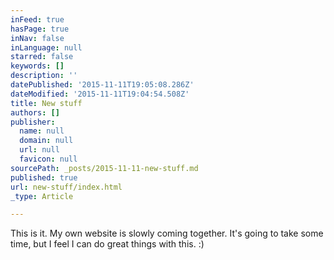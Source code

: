 ```yaml
---
inFeed: true
hasPage: true
inNav: false
inLanguage: null
starred: false
keywords: []
description: ''
datePublished: '2015-11-11T19:05:08.286Z'
dateModified: '2015-11-11T19:04:54.508Z'
title: New stuff
authors: []
publisher:
  name: null
  domain: null
  url: null
  favicon: null
sourcePath: _posts/2015-11-11-new-stuff.md
published: true
url: new-stuff/index.html
_type: Article

---
```

This is it.  My own website is slowly coming together.  It's going to take some time, but I feel I can do great things with this.  :)